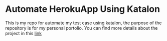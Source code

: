 # Automate HerokuApp Using Katalon
This is my repo for automate my test case using katalon, the purpose of the repository is for my personal portolio. You can find more details about the project in this [link](https://github.com/CrossEndri/QA-Portofolio)

